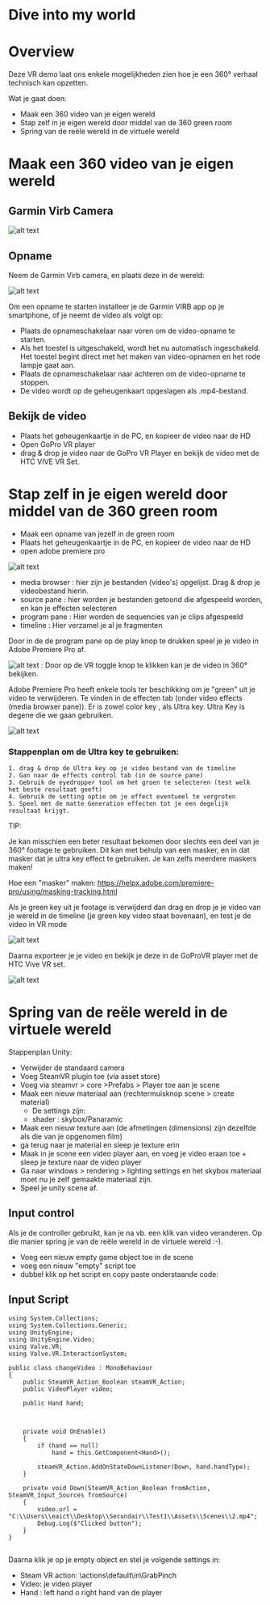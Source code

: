 # Dive into my world

# Overview

Deze VR demo laat ons enkele mogelijkheden zien hoe je een 360° verhaal technisch kan opzetten.

Wat je gaat doen:
- Maak een 360 video van je eigen wereld
- Stap zelf in je eigen wereld door middel van de 360 green room
- Spring van de reële wereld in de virtuele wereld


# Maak een 360 video van je eigen wereld

## Garmin Virb Camera

![alt text](images/garminvirb.jpg)

## Opname

Neem de Garmin Virb camera, en plaats deze in de wereld:

![alt text](images/garminvirbInWereld.jpg)
  
Om een opname te starten installeer je de Garmin VIRB app op je smartphone, of je neemt de video als volgt op:
 
- Plaats de opnameschakelaar naar voren om de video-opname te starten.
- Als het toestel is uitgeschakeld, wordt het nu automatisch ingeschakeld. Het toestel begint direct met het maken van video-opnamen en het rode lampje gaat aan.
- Plaats de opnameschakelaar naar achteren om de video-opname te stoppen.
- De video wordt op de geheugenkaart opgeslagen als .mp4-bestand.  

## Bekijk de video

- Plaats het geheugenkaartje in de PC, en kopieer de video naar de HD
- Open GoPro VR player 
- drag & drop je video naar de GoPro VR Player en bekijk de video met de HTC VIVE VR Set.


# Stap zelf in je eigen wereld door middel van de 360 green room

- Maak een opname van jezelf in de green room
- Plaats het geheugenkaartje in de PC, en kopieer de video naar de HD
- open adobe premiere pro

![alt text](images/workspacePremiereAanduiding.png)


- media browser	: hier zijn je bestanden (video's) opgelijst. Drag & drop je videobestand hierin.
- source pane	: hier worden je bestanden getoond die afgespeeld worden, en kan je effecten selecteren
- program pane	: Hier worden de sequencies van je clips afgespeeld
- timeline		: Hier verzamel je al je fragmenten


Door in de de program pane op de play knop te drukken speel je je video in Adobe Premiere Pro af.

![alt text](images/VRToggle.png) : Door op de VR toggle knop te klikken kan je de video in 360° bekijken.

Adobe Premiere Pro heeft enkele tools ter beschikking om je "green" uit je video te verwijderen. Te vinden in de effecten tab (onder video effects (media browser pane)). Er is zowel color key , als Ultra key. Ultra Key is degene die we gaan gebruiken.


![alt text](images/keying.jpg)

### Stappenplan om de Ultra key te gebruiken:
	
	1. drag & drop de Ultra key op je video bestand van de timeline
	2. Gan naar de effects control tab (in de source pane)
	3. Gebruik de eyedropper tool om het groen te selecteren (test welk het beste resultaat geeft)
	4. Gebruik de setting optie om je effect eventueel te vergroten
	5. Speel met de matte Generation effecten tot je een degelijk resultaat krijgt.


TIP:

Je kan misschien een beter resultaat bekomen door slechts een deel van je 360° footage te gebruiken. Dit kan met behulp van een masker, en in dat masker dat je ultra key effect te gebruiken. Je kan zelfs meerdere maskers maken!

Hoe een "masker" maken:
https://helpx.adobe.com/premiere-pro/using/masking-tracking.html

Als je green key uit je footage is verwijderd dan drag en drop je je video van je wereld in de timeline (je green key video staat bovenaan), en test je de video in VR mode

![alt text](images/premiereTimeline.jpg)

Daarna exporteer je je video en bekijk je deze in de GoProVR player met de HTC Vive VR set.

![alt text](images/resultaat.PNG)

# Spring van de reële wereld in de virtuele wereld

Stappenplan Unity:

- Verwijder de standaard camera
- Voeg SteamVR plugin toe (via asset store)
- Voeg via steamvr > core >Prefabs > Player toe aan je scene
- Maak een nieuw materiaal aan (rechtermuisknop scene > create material)
    * De settings zijn:
     - shader : skybox/Panaramic
- Maak een nieuw texture aan (de afmetingen (dimensions) zijn dezelfde als die van je opgenomen film)
- ga terug naar je material en sleep je texture erin
- Maak in je scene een video player aan, en voeg je video eraan toe + sleep je texture naar de video player
- Ga naar windows > rendering > lighting settings en het skybox materiaal moet nu je zelf gemaakte materiaal zijn.
- Speel je unity scene af.

## Input control

Als je de controller gebruikt, kan je na vb. een klik van video veranderen. Op die manier spring je van de reële wereld in de virtuele wereld :-).

- Voeg een nieuw empty game object toe in de scene
- voeg een nieuw "empty" script toe
- dubbel klik op het script en copy paste onderstaande code:

## Input Script

```
using System.Collections;
using System.Collections.Generic;
using UnityEngine;
using UnityEngine.Video;
using Valve.VR;
using Valve.VR.InteractionSystem;

public class changeVideo : MonoBehaviour
{
    public SteamVR_Action_Boolean steamVR_Action;
    public VideoPlayer video;

    public Hand hand;

  

    private void OnEnable()
    {
        if (hand == null)
            hand = this.GetComponent<Hand>();

        steamVR_Action.AddOnStateDownListener(Down, hand.handType);
    }

    private void Down(SteamVR_Action_Boolean fromAction, SteamVR_Input_Sources fromSource)
    {
        video.url = "C:\\Users\\eaict\\Desktop\\Secundair\\Test1\\Assets\\Scenes\\2.mp4";
        Debug.Log($"Clicked button");
    }
}


```

Daarna klik je op je empty object en stel je volgende settings in:

- Steam VR action: \actions\default\in\GrabPinch
- Video: je video player
- Hand : left hand o right hand van de player


